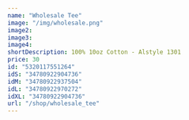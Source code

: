```yaml
---
name: "Wholesale Tee"
image: "/img/wholesale.png"
image2:
image3: 
image4:
shortDescription: 100% 10oz Cotton - Alstyle 1301  
price: 30
id: "5320117551264"
idS: "34780922904736"
idM: "34780922937504"
idL: "34780922970272"
idXL: "34780922904736"
url: "/shop/wholesale_tee"
---
```





